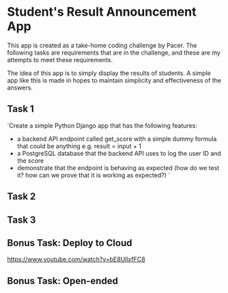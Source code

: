 # Student's Result Announcement App
This app is created as a take-home coding challenge by Pacer. The following tasks are requirements that are in the challenge, and these are my attempts to meet these requirements. 

The idea of this app is to simply display the results of students. A simple app like this is made in hopes to maintain simplicity and effectiveness of the answers.

## Task 1
`Create a simple Python Django app that has the following features:
- a backend API endpoint called get_score with a simple dummy formula that could
be anything e.g. result = input + 1
- a PostgreSQL database that the backend API uses to log the user ID and the score
- demonstrate that the endpoint is behaving as expected (how do we test it? how can
we prove that it is working as expected?)
`


## Task 2

## Task 3

## Bonus Task: Deploy to Cloud
https://www.youtube.com/watch?v=bE8UllxfFC8

## Bonus Task: Open-ended
